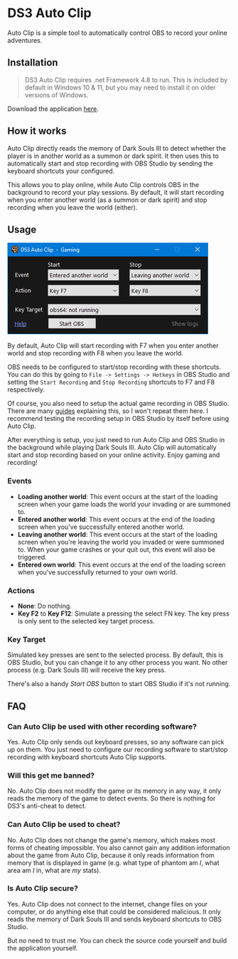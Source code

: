 # DS3 Auto Clip

Auto Clip is a simple tool to automatically control OBS to record your online adventures.

## Installation

> DS3 Auto Clip requires .net Framework 4.8 to run. This is included by default in Windows 10 & 11, but you may need to install it on older versions of Windows.

Download the application [here]().

## How it works

Auto Clip directly reads the memory of Dark Souls III to detect whether the player is in another world as a summon or dark spirit. It then uses this to automatically start and stop recording with OBS Studio by sending the keyboard shortcuts your configured.

This allows you to play online, while Auto Clip controls OBS in the background to record your play sessions. By default, it will start recording when you enter another world (as a summon or dark spirit) and stop recording when you leave the world (either).

## Usage

![Auto Clip screenshot](images/screenshot.png)

By default, Auto Clip will start recording with F7 when you enter another world and stop recording with F8 when you leave the world.

OBS needs to be configured to start/stop recording with these shortcuts. You can do this by going to `File -> Settings -> Hotkeys` in OBS Studio and setting the `Start Recording` and `Stop Recording` shortcuts to F7 and F8 respectively.

Of course, you also need to setup the actual game recording in OBS Studio. There are many [guides](https://obsproject.com/kb/game-capture-setup-guide) explaining this, so I won't repeat them here. I recommend testing the recording setup in OBS Studio by itself before using Auto Clip.

After everything is setup, you just need to run Auto Clip and OBS Studio in the background while playing Dark Souls III. Auto Clip will automatically start and stop recording based on your online activity. Enjoy gaming and recording!

### Events

- **Loading another world**: This event occurs at the start of the loading screen when your game loads the world your invading or are summoned to.
- **Entered another world**: This event occurs at the end of the loading screen when you've successfully entered another world.
- **Leaving another world**: This event occurs at the start of the loading screen when you're leaving the world you invaded or were summoned to. When your game crashes or your quit out, this event will also be triggered.
- **Entered own world**: This event occurs at the end of the loading screen when you've successfully returned to your own world.

### Actions

- **None**: Do nothing.
- **Key F2** to **Key F12**: Simulate a pressing the select FN key. The key press is only sent to the selected key target process.

### Key Target

Simulated key presses are sent to the selected process. By default, this is OBS Studio, but you can change it to any other process you want. No other process (e.g. Dark Souls III) will receive the key press.

There's also a handy *Start OBS* button to start OBS Studio if it's not running.

## FAQ

### Can Auto Clip be used with other recording software?

Yes. Auto Clip only sends out keyboard presses, so any software can pick up on them. You just need to configure our recording software to start/stop recording with keyboard shortcuts Auto Clip supports.

### Will this get me banned?

No. Auto Clip does not modify the game or its memory in any way, it only reads the memory of the game to detect events. So there is nothing for DS3's anti-cheat to detect.

### Can Auto Clip be used to cheat?

No. Auto Clip does not change the game's memory, which makes most forms of cheating impossible. You also cannot gain any addition information about the game from Auto Clip, because it only reads information from memory that is displayed in game (e.g. what type of phantom am _I_, what area am _I_ in, what are _my_ stats).

### Is Auto Clip secure?

Yes. Auto Clip does not connect to the internet, change files on your computer, or do anything else that could be considered malicious. It only reads the memory of Dark Souls III and sends keyboard shortcuts to OBS Studio.

But no need to trust me. You can check the source code yourself and build the application yourself.
